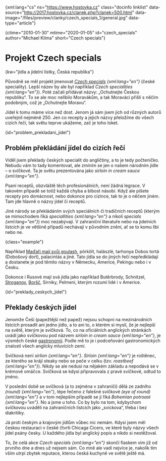 
{xml:lang="cs" ns="https://www.hostovka.cz" class="docinfo linklist" data-source="http://2017.hostovka.cz/clanek.php?clanek=500.html" data-image="/files/preview/clanky/czech\_specials\_1/general.jpg" data-type="article"}

{ctime="2010-01-30" mtime="2020-01-05" id="czech_specials" author="Michael Klíma" short="Czech specials"}

# Projekt Czech specials

<!-- generated attribute kw by user_udpatekw.sh on 2020-04-25, do not edit -->

{kw="jídla a jídelní lístky, Česká republika"}

Původně se měl projekt jmenovat _[Czech specials][1] {xml:lang="en"}_ (české speciality). Lepší název by ale byl například _Czech specialities {xml:lang="en"}_). Poté začali přidávat názvy: „Ochutnejte Českou republiku“. To se ale moc nelíbilo Moravákům, a tak Moraváci přišli s něčím podobným, což je „Ochutnejte Moravu“. 

Jídel k tomu máme více než dost. Jenom já sám jsem jich od různých autorů uveřejnil nejméně 250. Jen co recepty a jejich názvy přeložíme do všech cizích řečí, tak světu teprve ukážeme, zač je toho loket.

{id="problem\_prekladani\_jidel"}

## Problém překládání jídel do cizích řečí

Viděl jsem překlady českých specialit do angličtiny, a to je tedy počteníčko. Nebudu vám to tady komentovat, ale zmíním se jen o našem národním jídle – o svíčkové. Ta je světu prezentována jako _sirloin in cream sauce {xml:lang="en"}_.

Psaní receptů, obzvláště těch profesionálních, není žádná legrace. V takovém případě se totiž každá chyba a blbost násobí. Když ale píšete recepty pro domácnost, nebo dokonce pro cizince, tak to je o něčem jiném. Tam jde hlavně o názvy jídel či receptů.

Jiné národy se překládáním svých speciálních či tradičních receptů (kterým se mimochodem říká _speciallities {xml:lang="en"}_ a nikoli _specials {xml:lang="en"}_) moc nezabývají. V zahraniční literatuře nebo na jídelních lístcích je ve většině případů nechávají v původním znění, ať se to komu líbí nebo ne.

{class="example"}

Například [Maďaři mají svůj goulash][2], pörkölt, halászlé, tarhonya Dobos tortá (Dobošový dort), palacintás a jiné. Tato jídla se do jiných řečí nepředkládají a dostanete je pod těmito názvy v Německu, Americe, Pekingu nebo i v Česku.

Dokonce i Rusové mají svá jídla jako například Butěrbrody, Schnitzel, [Stroganov][3], [Boršč][4], Sirniky, Pelmeni, kterým rozumí lidé i v Americe.

{id="preklady\_ceskych\_jidel"}

## Překlady českých jídel

Jenomže Češi (papežtější než papež) nejsou schopni na mezinárodních lístcích prosadit ani jedno jídlo, a to ani to, o kterém si myslí, že je nejlepší na světě, kterým je svíčková. To, co na oficiálních anglických stránkách uvádí jako svíčkovou pod názvem _sirloin in cream sauce {xml:lang="en"}_, je výsměch české [gastronomii][5]. Podle mě to je i podceňování gastronomických znalostí všech anglicky mluvících zemí.

Svíčková není _sirlion {xml:lang="en"}_. _Sirloin {xml:lang="en"}_ je roštěnec, ze kterého se krájí steaky nebo se peče v celku (tzv. _roastbeef {xml:lang="en"}_). Nikdy se ale nedusí na nějakém základu a nepodává se v krémové omáčce. Svíčková se kdysi připravovala z pravé svíčkové, odtud to jméno.

V poslední době se svíčková (a to zejména v zahraničí) dělá ze zadního _(round) {xml:lang="en"}_, lépe řečeno z falešné svíčkové _(eye of round) {xml:lang="en"}_ a v tom nejlepším případě se jí říká _Bohemian potroast {xml:lang="en"}_. No a jsme u toho. Co by bylo na tom, kdybychom svíčkovou uváděli na zahraničních lístcích jako „svickova“, třeba i bez diakritiky.

Já proti českým a krajovým jídlům vůbec nic nemám. Kdysi jsem měl českou restauraci v české čtvrti Chicaga Cicero, ve které byly názvy všech jídel psány česky. U každého jídla byl anglický popis a nikdo si nestěžoval.

To, že celá akce _Czech specials {xml:lang="en"}_ skončí fiaskem vím již od prvního dne a dnes už nejsem sám. Co mně ale vadí nejvíce je, nakolik tím vším utrpí zbytek reputace, kterou česká kuchyně ve světě ještě má.

 [1]: http://www.czechspecials.cz
 [2]: gulas
 [3]: stroganov
 [4]: borsc
 [5]: gastronomie

